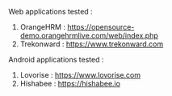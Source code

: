 Web applications tested :
1. OrangeHRM : https://opensource-demo.orangehrmlive.com/web/index.php 
2. Trekonward : https://www.trekonward.com
   
Android applications tested :
1. Lovorise : https://www.lovorise.com
2. Hishabee : https://hishabee.io
